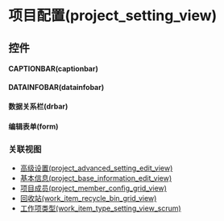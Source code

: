 # 项目配置(project_setting_view)  <!-- {docsify-ignore-all} -->



## 控件
#### CAPTIONBAR(captionbar)
#### DATAINFOBAR(datainfobar)
#### 数据关系栏(drbar)
#### 编辑表单(form)


### 关联视图
  * [高级设置(project_advanced_setting_edit_view)](app/view/project_advanced_setting_edit_view)
  * [基本信息(project_base_information_edit_view)](app/view/project_base_information_edit_view)
  * [项目成员(project_member_config_grid_view)](app/view/project_member_config_grid_view)
  * [回收站(work_item_recycle_bin_grid_view)](app/view/work_item_recycle_bin_grid_view)
  * [工作项类型(work_item_type_setting_view_scrum)](app/view/work_item_type_setting_view_scrum)

<script>
 const { createApp } = Vue
  createApp({
    data() {
      return {

      }
    }
  }).use(ElementPlus).mount('#app')
</script>